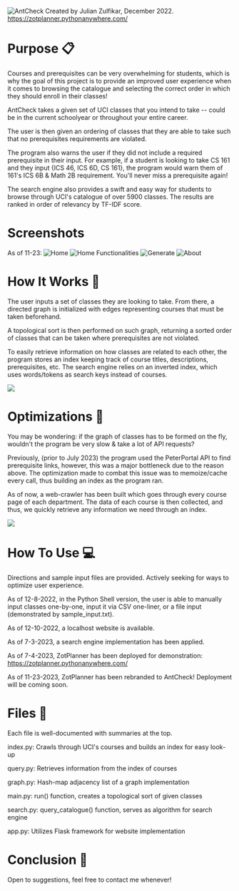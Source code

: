 ![AntCheck](https://github.com/julian-z/AntCheck/blob/main/static/images/antchecklogo.png)
Created by Julian Zulfikar, December 2022.
https://zotplanner.pythonanywhere.com/

# Purpose 📋
Courses and prerequisites can be very overwhelming for students, which is why the goal of this project is to provide an improved user experience when it comes to browsing the catalogue and selecting the correct order in which they should enroll in their classes!

AntCheck takes a given set of UCI classes that you intend to take -- could be in the current schoolyear or throughout your entire career.

The user is then given an ordering of classes that they are able to take such that no prerequisites requirements are violated.

The program also warns the user if they did not include a required prerequisite in their input. For example, if a student is looking to take CS 161 and they input {ICS 46, ICS 6D, CS 161}, the program would warn them of 161's ICS 6B & Math 2B requirement. You'll never miss a prerequisite again!

The search engine also provides a swift and easy way for students to browse through UCI's catalogue of over 5900 classes. The results are ranked in order of relevancy by TF-IDF score.

# Screenshots
As of 11-23:
![Home](https://github.com/julian-z/AntCheck/blob/main/images/1.png)
![Home Functionalities](https://github.com/julian-z/AntCheck/blob/main/images/2.png)
![Generate](https://github.com/julian-z/AntCheck/blob/main/images/3.png)
![About](https://github.com/julian-z/AntCheck/blob/main/images/4.png)

# How It Works 🧠
The user inputs a set of classes they are looking to take. From there, a directed graph is initialized with edges representing courses that must be taken beforehand.

A topological sort is then performed on such graph, returning a sorted order of classes that can be taken where prerequisites are not violated.

To easily retrieve information on how classes are related to each other, the program stores an index keeping track of course titles, descriptions, prerequisites, etc. The search engine relies on an inverted index, which uses words/tokens as search keys instead of courses.

![](https://github.com/julian-z/AntCheck/blob/main/images/topologicalsort.gif)

# Optimizations 🚀
You may be wondering: if the graph of classes has to be formed on the fly, wouldn't the program be very slow & take a lot of API requests?

Previously, (prior to July 2023) the program used the PeterPortal API to find prerequisite links, however, this was a major bottleneck due to the reason above. The optimization made to combat this issue was to memoize/cache every call, thus building an index as the program ran.

As of now, a web-crawler has been built which goes through every course page of each department. The data of each course is then collected, and thus, we quickly retrieve any information we need through an index.

![](https://github.com/julian-z/AntCheck/blob/main/images/runtime_comparison.png)

# How To Use 💻
Directions and sample input files are provided. Actively seeking for ways to optimize user experience.

As of 12-8-2022, in the Python Shell version, the user is able to manually input classes one-by-one, input it via CSV one-liner, or a file input (demonstrated by sample_input.txt).

As of 12-10-2022, a localhost website is available.

As of 7-3-2023, a search engine implementation has been applied.

As of 7-4-2023, ZotPlanner has been deployed for demonstration: https://zotplanner.pythonanywhere.com/

As of 11-23-2023, ZotPlanner has been rebranded to AntCheck! Deployment will be coming soon.

# Files 📁
Each file is well-documented with summaries at the top.

index.py: Crawls through UCI's courses and builds an index for easy look-up

query.py: Retrieves information from the index of courses

graph.py: Hash-map adjacency list of a graph implementation

main.py: run() function, creates a topological sort of given classes

search.py: query_catalogue() function, serves as algorithm for search engine

app.py: Utilizes Flask framework for website implementation

# Conclusion 👋
Open to suggestions, feel free to contact me whenever!